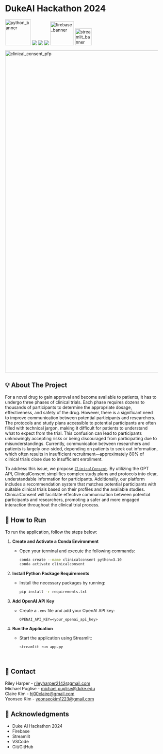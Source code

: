 # DukeAI Hackathon 2024

<img src="https://github.com/user-attachments/assets/4d4ae1b1-897d-402b-8dec-71b7fb43d062" alt="python_banner" width="85"/> <img src="https://img.shields.io/badge/HTML5-E34F26?style=for-the-badge&logo=html5&logoColor=white" /> <img src="https://img.shields.io/badge/Tailwind_CSS-38B2AC?style=for-the-badge&logo=tailwind-css&logoColor=white" /> <img src="https://img.shields.io/badge/CSS3-1572B6?style=for-the-badge&logo=css3&logoColor=white" /> <img src="https://github.com/user-attachments/assets/275523c3-c0c0-4b4c-8aa7-922784ccb3d0" alt="firebase_banner" width="78"/> <img src="https://github.com/user-attachments/assets/9c2554ae-8aba-4c16-9f13-182131dfdb3c" alt="streamlit_banner" width="55"/> 

<img width="1057" alt="clinical_consent_pfp" src="https://github.com/user-attachments/assets/5e2b99cf-6e08-4e04-8772-49da66d7356a">

## 💡 About The Project 

For a novel drug to gain approval and become available to patients, it has to undergo three phases of clinical trials. Each phase requires dozens to thousands of participants to determine the appropriate dosage, effectiveness, and safety of the drug. However, there is a significant need to improve communication between potential participants and researchers. The protocols and study plans accessible to potential participants are often filled with technical jargon, making it difficult for patients to understand what to expect from the trial. This confusion can lead to participants unknowingly accepting risks or being discouraged from participating due to misunderstandings. Currently, communication between researchers and patients is largely one-sided, depending on patients to seek out information, which often results in insufficient recruitment—approximately 80% of clinical trials close due to insufficient enrollment.

To address this issue, we propose [`ClinicalConsent`](https://dukeai.streamlit.app/). By utilizing the GPT API, ClinicalConsent simplifies complex study plans and protocols into clear, understandable information for participants. Additionally, our platform includes a recommendation system that matches potential participants with suitable clinical trials based on their profiles and the available studies. ClinicalConsent will facilitate effective communication between potential participants and researchers, promoting a safer and more engaged interaction throughout the clinical trial process.


## 🚀 How to Run  
To run the application, follow the steps below:

1. **Create and Activate a Conda Environment**
   - Open your terminal and execute the following commands:
     ```bash
     conda create --name clinicalconsent python=3.10
     conda activate clinicalconsent
     ```

2. **Install Python Package Requirements**
   - Install the necessary packages by running:
     ```bash
     pip install -r requirements.txt
     ```

3. **Add OpenAI API Key**
   - Create a `.env` file and add your OpenAI API key:
     ```plaintext
     OPENAI_API_KEY=<your_openai_api_key>
     ```

4. **Run the Application**
   - Start the application using Streamlit:
     ```bash
     streamlit run app.py
     ```

&nbsp;  

## 💬 Contact
Riley Harper - rileyharper2142@gmail.com <br>
Michael Puglise - michael.puglise@duke.edu <br>
Claire Kim - hj00claire@gmail.com <br>
Yeonseo Kim - yeonseokim1223@gmail.com

## 🔗 Acknowledgments
- Duke AI Hackathon 2024
- Firebase
- Streamlit
- VSCode
- Git/GitHub 
